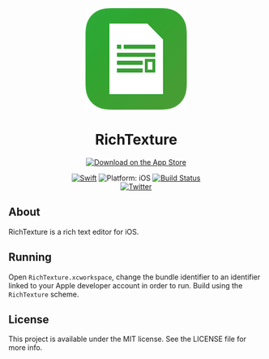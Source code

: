<p align="center">
<img src="readme-resources/hero.png" alt="RichTexture for iOS">
</p>

<h1 align="center">RichTexture</h1>

<p align="center">
<a href="https://itunes.apple.com/app/textor/id1330406995?mt=8&at=1010lII4"><img src="readme-resources/app_store_badge.svg" alt="Download on the App Store"/></a>
</p>

<p align="center">
<a href="https://developer.apple.com/swift/"><img src="https://img.shields.io/badge/Swift-4.1-orange.svg?style=flat" alt="Swift"/></a>

<img src="https://img.shields.io/badge/Platform-iOS%2011.0+-lightgrey.svg" alt="Platform: iOS">
<a href="https://travis-ci.org/stevemoser/richtexture"><img src="https://travis-ci.org/stevemoser/richtexture.svg?branch=master" alt="Build Status"/></a>
<br>
<a href="http://twitter.com/LouisDhauwe"><img src="https://img.shields.io/badge/Twitter-@SteveMoser-blue.svg?style=flat" alt="Twitter"/></a>

</p>

## About
RichTexture is a rich text editor for iOS. 

## Running
Open `RichTexture.xcworkspace`, change the bundle identifier to an identifier linked to your Apple developer account in order to run. Build using the `RichTexture` scheme. 

## License

This project is available under the MIT license. See the LICENSE file for more info.
